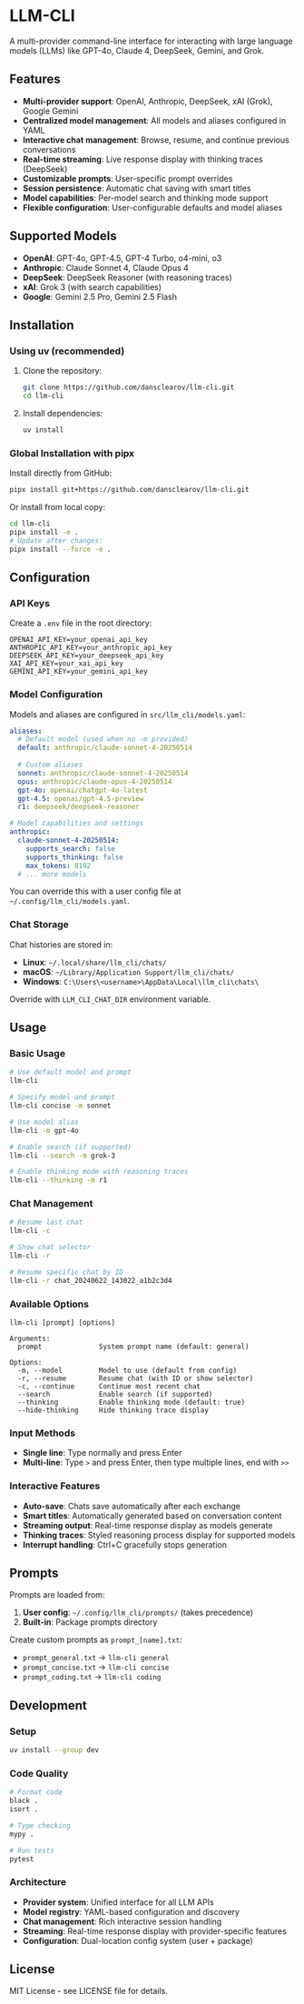 # LLM-CLI

A multi-provider command-line interface for interacting with large language models (LLMs) like GPT-4o, Claude 4, DeepSeek, Gemini, and Grok.

## Features

- **Multi-provider support**: OpenAI, Anthropic, DeepSeek, xAI (Grok), Google Gemini
- **Centralized model management**: All models and aliases configured in YAML
- **Interactive chat management**: Browse, resume, and continue previous conversations
- **Real-time streaming**: Live response display with thinking traces (DeepSeek)
- **Customizable prompts**: User-specific prompt overrides
- **Session persistence**: Automatic chat saving with smart titles
- **Model capabilities**: Per-model search and thinking mode support
- **Flexible configuration**: User-configurable defaults and model aliases

## Supported Models

- **OpenAI**: GPT-4o, GPT-4.5, GPT-4 Turbo, o4-mini, o3
- **Anthropic**: Claude Sonnet 4, Claude Opus 4  
- **DeepSeek**: DeepSeek Reasoner (with reasoning traces)
- **xAI**: Grok 3 (with search capabilities)
- **Google**: Gemini 2.5 Pro, Gemini 2.5 Flash

## Installation

### Using uv (recommended)

1. Clone the repository:
   ```bash
   git clone https://github.com/dansclearov/llm-cli.git
   cd llm-cli
   ```

2. Install dependencies:
   ```bash
   uv install
   ```

### Global Installation with pipx

Install directly from GitHub:
```bash
pipx install git+https://github.com/dansclearov/llm-cli.git
```

Or install from local copy:
```bash
cd llm-cli
pipx install -e .
# Update after changes:
pipx install --force -e .
```

## Configuration

### API Keys

Create a `.env` file in the root directory:
```env
OPENAI_API_KEY=your_openai_api_key
ANTHROPIC_API_KEY=your_anthropic_api_key
DEEPSEEK_API_KEY=your_deepseek_api_key
XAI_API_KEY=your_xai_api_key
GEMINI_API_KEY=your_gemini_api_key
```

### Model Configuration

Models and aliases are configured in `src/llm_cli/models.yaml`:

```yaml
aliases:
  # Default model (used when no -m provided)
  default: anthropic/claude-sonnet-4-20250514
  
  # Custom aliases
  sonnet: anthropic/claude-sonnet-4-20250514
  opus: anthropic/claude-opus-4-20250514
  gpt-4o: openai/chatgpt-4o-latest
  gpt-4.5: openai/gpt-4.5-preview
  r1: deepseek/deepseek-reasoner

# Model capabilities and settings
anthropic:
  claude-sonnet-4-20250514:
    supports_search: false
    supports_thinking: false
    max_tokens: 8192
  # ... more models
```

You can override this with a user config file at `~/.config/llm_cli/models.yaml`.

### Chat Storage

Chat histories are stored in:
- **Linux**: `~/.local/share/llm_cli/chats/`
- **macOS**: `~/Library/Application Support/llm_cli/chats/`
- **Windows**: `C:\Users\<username>\AppData\Local\llm_cli\chats\`

Override with `LLM_CLI_CHAT_DIR` environment variable.

## Usage

### Basic Usage

```bash
# Use default model and prompt
llm-cli

# Specify model and prompt
llm-cli concise -m sonnet

# Use model alias
llm-cli -m gpt-4o

# Enable search (if supported)
llm-cli --search -m grok-3

# Enable thinking mode with reasoning traces
llm-cli --thinking -m r1
```

### Chat Management

```bash
# Resume last chat
llm-cli -c

# Show chat selector
llm-cli -r

# Resume specific chat by ID
llm-cli -r chat_20240622_143022_a1b2c3d4
```

### Available Options

```
llm-cli [prompt] [options]

Arguments:
  prompt              System prompt name (default: general)

Options:
  -m, --model         Model to use (default from config)
  -r, --resume        Resume chat (with ID or show selector)
  -c, --continue      Continue most recent chat
  --search            Enable search (if supported)
  --thinking          Enable thinking mode (default: true)
  --hide-thinking     Hide thinking trace display
```

### Input Methods

- **Single line**: Type normally and press Enter
- **Multi-line**: Type `>` and press Enter, then type multiple lines, end with `>>`

### Interactive Features

- **Auto-save**: Chats save automatically after each exchange
- **Smart titles**: Automatically generated based on conversation content
- **Streaming output**: Real-time response display as models generate
- **Thinking traces**: Styled reasoning process display for supported models
- **Interrupt handling**: Ctrl+C gracefully stops generation

## Prompts

Prompts are loaded from:
1. **User config**: `~/.config/llm_cli/prompts/` (takes precedence)
2. **Built-in**: Package prompts directory

Create custom prompts as `prompt_[name].txt`:
- `prompt_general.txt` → `llm-cli general`
- `prompt_concise.txt` → `llm-cli concise`
- `prompt_coding.txt` → `llm-cli coding`

## Development

### Setup
```bash
uv install --group dev
```

### Code Quality
```bash
# Format code
black .
isort .

# Type checking
mypy .

# Run tests
pytest
```

### Architecture

- **Provider system**: Unified interface for all LLM APIs
- **Model registry**: YAML-based configuration and discovery
- **Chat management**: Rich interactive session handling
- **Streaming**: Real-time response display with provider-specific features
- **Configuration**: Dual-location config system (user + package)

## License

MIT License - see LICENSE file for details.
